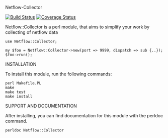 Netflow-Collector

[![Build Status](https://travis-ci.org/p-alik/Netflow-Collector.png)](https://travis-ci.org/p-alik/Netflow-Collector)
[![Coverage Status](https://coveralls.io/repos/github/p-alik/Netflow-Collector/badge.png?branch=upstream)](https://coveralls.io/github/p-alik/Netflow-Collector?branch=upstream)

Netflow::Collector is a perl module, that aims to simplify your work by collecting of netflow data

```
use Netflow::Collector;

my $foo = Netflow::Collector->new(port => 9999, dispatch => sub {..});
$foo->run();

```

INSTALLATION

To install this module, run the following commands:

	perl Makefile.PL
	make
	make test
	make install

SUPPORT AND DOCUMENTATION

After installing, you can find documentation for this module with the
perldoc command.

    perldoc Netflow::Collector

